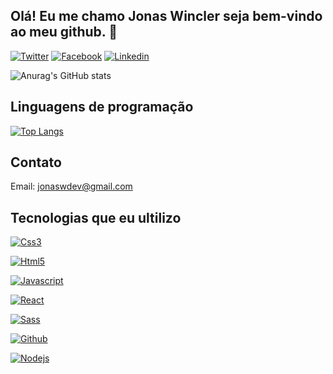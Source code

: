 ## Olá! Eu me chamo Jonas Wincler seja bem-vindo ao meu github. 👋

[![Twitter](https://img.shields.io/badge/Twitter-1DA1F2?style=for-the-badge&logo=twitter&logoColor=white)](https://twitter.com/Jonas_Gabriel77)
[![Facebook](https://img.shields.io/badge/Facebook-1877F2?style=for-the-badge&logo=facebook&logoColor=white)](https://www.facebook.com/profile.php?id=100055177132622)
[![Linkedin](https://img.shields.io/badge/LinkedIn-0077B5?style=for-the-badge&logo=linkedin&logoColor=white)](https://www.linkedin.com/in/jonas-wincler-27998a255/)

![Anurag's GitHub stats](https://github-readme-stats.vercel.app/api?username=JonasWGDev&show_icons=true&theme=radical)

## Linguagens de programação
[![Top Langs](https://github-readme-stats.vercel.app/api/top-langs/?username=JonasWGDev&langs_count=8)](https://github.com/anuraghazra/github-readme-stats)

## Contato
Email: jonaswdev@gmail.com

## Tecnologias que eu ultilizo

[![Css3](https://img.shields.io/badge/CSS3-1572B6?style=for-the-badge&logo=css3&logoColor=white)]()

[![Html5](https://img.shields.io/badge/HTML5-E34F26?style=for-the-badge&logo=html5&logoColor=white)]()

[![Javascript](https://img.shields.io/badge/JavaScript-323330?style=for-the-badge&logo=javascript&logoColor=F7DF1E)]()

[![React](https://img.shields.io/badge/React-20232A?style=for-the-badge&logo=react&logoColor=61DAFB)]()

[![Sass](https://img.shields.io/badge/Sass-CC6699?style=for-the-badge&logo=sass&logoColor=white)]()

[![Github](https://img.shields.io/badge/GitHub-100000?style=for-the-badge&logo=github&logoColor=white)]()

[![Nodejs](https://img.shields.io/badge/Node.js-43853D?style=for-the-badge&logo=node.js&logoColor=white)]()
